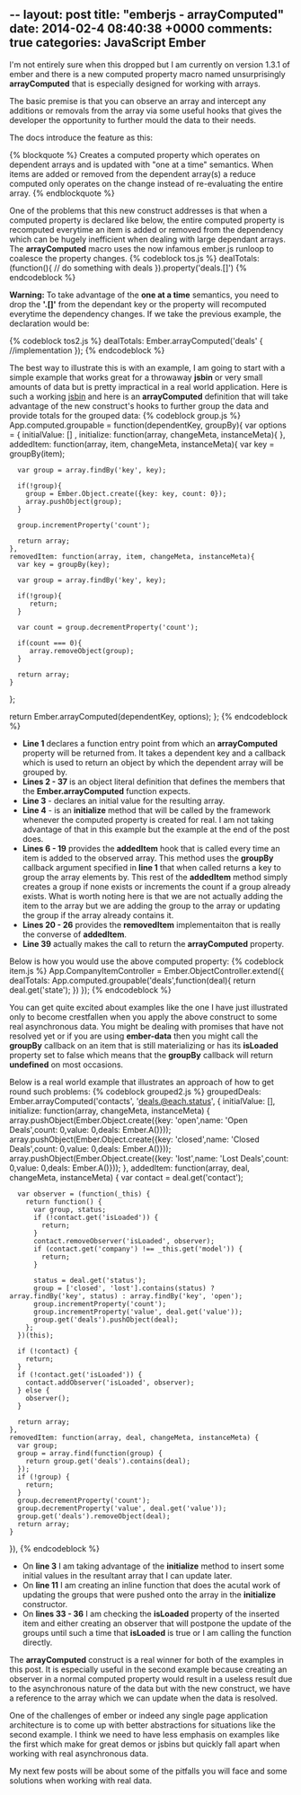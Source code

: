 --
layout: post
title: "emberjs - arrayComputed"
date: 2014-02-4 08:40:38 +0000
comments: true
categories:  JavaScript Ember
---
I'm not entirely sure when this dropped but I am currently on version 1.3.1 of ember and there is a new computed property macro named unsurprisingly **arrayComputed** that is especially designed for working with arrays.  

The basic premise is that you can observe an array and intercept any additions or removals from the array via some useful hooks that gives the developer the opportunity to further mould the data to their needs.

The docs introduce the feature as this:

{% blockquote %}
Creates a computed property which operates on dependent arrays and
  is updated with "one at a time" semantics. When items are added or
  removed from the dependent array(s) a reduce computed only operates
  on the change instead of re-evaluating the entire array.
{% endblockquote %}

One of the problems that this new construct addresses is that when a computed property is declared like below, the entire computed property is recomputed everytime an item is added or removed from the dependency which can be hugely inefficient when dealing with large dependant arrays.  The **arrayComputed** macro uses the now infamous ember.js runloop to coalesce the property changes.
{% codeblock tos.js %}
dealTotals: (function(){
	// do something with deals
}).property('deals.[]')
{% endcodeblock %} 

**Warning:** To take advantage of the **one at a time** semantics, you need to drop the **'.[]'** from the dependant key or the property will recomputed everytime the dependency changes.  If we take the previous example, the declaration would be:

{% codeblock tos2.js %}
dealTotals: Ember.arrayComputed('deals' {
	//implementation
});
{% endcodeblock %}

The best way to illustrate this is with an example, I am going to start with a simple example that works great for a throwaway **jsbin** or very small amounts of data but is pretty impractical in a real world application.  Here is such a working <a href="http://jsbin.com/ilosel/68/edit" target="_blank">jsbin</a> and here is an **arrayComputed** definition that will take advantage of the new construct's hooks to further group the data and provide totals for the grouped data:
{% codeblock group.js %}
App.computed.groupable = function(dependentKey, groupBy){
  var options = {
    initialValue: [] ,
    initialize: function(array, changeMeta, instanceMeta){
    },
    addedItem: function(array, item, changeMeta, instanceMeta){
      var key = groupBy(item);
  
      var group = array.findBy('key', key);
      
      if(!group){
        group = Ember.Object.create({key: key, count: 0});
        array.pushObject(group);
      }
      
      group.incrementProperty('count');
      
      return array;
    },
    removedItem: function(array, item, changeMeta, instanceMeta){
      var key = groupBy(key);
      
      var group = array.findBy('key', key);
      
      if(!group){
         return; 
      }
      
      var count = group.decrementProperty('count');
      
      if(count === 0){
         array.removeObject(group); 
      }
      
      return array;
    }
  };
  
  return Ember.arrayComputed(dependentKey, options);
};
{% endcodeblock %}
- **Line 1** declares a function entry point from which an **arrayComputed** property will be returned from.  It takes a dependent key and a callback which is used to return an object by which the dependent array will be grouped by.
- **Lines 2 - 37** is an object literal definition that defines the members that the **Ember.arrayComputed** function expects.
- **Line 3** - declares an initial value for the resulting array.
- **Line 4** - is an **initialize** method that will be called by the framework whenever the computed property is created for real.  I am not taking advantage of that in this example but the example at the end of the post does.
- **Lines 6 - 19** provides the **addedItem** hook that is called every time an item is added to the observed array.  This method uses the **groupBy** callback argument specified in **line 1** that when called returns a key to group the array elements by.  This rest of the **addedItem** method simply creates a group if none exists or increments the count if a group already exists.  What is worth noting here is that we are not actually adding the item to the array but we are adding the group to the array or updating the group if the array already contains it.
- **Lines 20 - 26** provides the **removedItem** implementaiton that is really the converse of **addedItem**.
- **Line 39** actually makes the call to return the **arrayComputed** property.

Below is how you would use the above computed property:
{% codeblock item.js %}
App.CompanyItemController = Ember.ObjectController.extend({
  dealTotals: App.computed.groupable('deals',function(deal){
     return deal.get('state'); 
  })
});
{% endcodeblock %}

You can get quite excited about examples like the one I have just illustrated only to become crestfallen when you apply the above construct to some real asynchronous data.  You might be dealing with promises that have not resolved yet or if you are using **ember-data** then you might call the **groupBy** callback on an item that is still materializing or has its **isLoaded** property set to false which means that the **groupBy** callback will return **undefined** on most occasions.

Below is a real world example that illustrates an approach of how to get round such problems:
{% codeblock grouped2.js %}
  groupedDeals: Ember.arrayComputed('contacts', 'deals.@each.status', {
    initialValue: [],
    initialize: function(array, changeMeta, instanceMeta) {
      array.pushObject(Ember.Object.create({key: 'open',name: 'Open Deals',count: 0,value: 0,deals: Ember.A()}));
      array.pushObject(Ember.Object.create({key: 'closed',name: 'Closed Deals',count: 0,value: 0,deals: Ember.A()}));
      array.pushObject(Ember.Object.create({key: 'lost',name: 'Lost Deals',count: 0,value: 0,deals: Ember.A()}));
    },
    addedItem: function(array, deal, changeMeta, instanceMeta) {
      var contact = deal.get('contact');
      
      var observer = (function(_this) {
        return function() {
          var group, status;
          if (!contact.get('isLoaded')) {
            return;
          }
          contact.removeObserver('isLoaded', observer);
          if (contact.get('company') !== _this.get('model')) {
            return;
          }
          
          status = deal.get('status');
          group = ['closed', 'lost'].contains(status) ? array.findBy('key', status) : array.findBy('key', 'open');
          group.incrementProperty('count');
          group.incrementProperty('value', deal.get('value'));
          group.get('deals').pushObject(deal);
        };
      })(this);
      
      if (!contact) {
        return;
      }
      if (!contact.get('isLoaded')) {
        contact.addObserver('isLoaded', observer);
      } else {
        observer();
      }
      
      return array;
    },
    removedItem: function(array, deal, changeMeta, instanceMeta) {
      var group;
      group = array.find(function(group) {
        return group.get('deals').contains(deal);
      });
      if (!group) {
        return;
      }
      group.decrementProperty('count');
      group.decrementProperty('value', deal.get('value'));
      group.get('deals').removeObject(deal);
      return array;
    }
  }),
{% endcodeblock %}
- On **line 3** I am taking advantage of the **initialize** method to insert some initial values in the resultant array that I can update later.
- On **line 11** I am creating an inline function that does the acutal work of updating the groups that were pushed onto the array in the **initialize** constructor.
- On **lines 33 - 36** I am checking the **isLoaded** property of the inserted item and either creating an observer that will postpone the update of the groups until such a time that **isLoaded** is true or I am calling the function directly.

The **arrayComputed** construct is a real winner for both of the examples in this post. It is especially useful in the second example because creating an observer in a normal computed property would result in a useless result due to the asynchronous nature of the data but with the new construct, we have a reference to the array which we can update when the data is resolved.

One of the challenges of ember or indeed any single page application architecture is to come up with better abstractions for situations like the second example.  I think we need to have less emphasis on examples like the first which make for great demos or jsbins but quickly fall apart when working with real asynchronous data.

My next few posts will be about some of the pitfalls you will face and some solutions when working with real data.